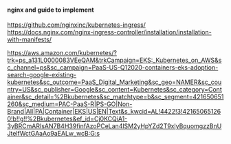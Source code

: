 #### nginx and guide to implement
https://github.com/nginxinc/kubernetes-ingress/ \
https://docs.nginx.com/nginx-ingress-controller/installation/installation-with-manifests/

https://aws.amazon.com/kubernetes/?trk=ps_a131L0000083VEeQAM&trkCampaign=EKS:_Kubernetes_on_AWS&sc_channel=ps&sc_campaign=PaaS-US-Q12020-containers-eks-adoption-search-google-existing-kubernetes&sc_outcome=PaaS_Digital_Marketing&sc_geo=NAMER&sc_country=US&sc_publisher=Google&sc_content=Kubernetes&sc_category=Container&sc_detail=%2Bkubernetes&sc_matchtype=b&sc_segment=421650651260&sc_medium=PAC-PaaS-R|PS-GO|Non-Brand|All|PA|Container|EKS|US|EN|Text&s_kwcid=AL!4422!3!421650651260!b!!g!!%2Bkubernetes&ef_id=Cj0KCQiA1-3yBRCmARIsAN7B4H39finfAzoPCeLan4lSM2yHpYZd2T9xlyBquomgzzBnUJtelfWctGAaAo9aEALw_wcB:G:s
